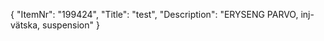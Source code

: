 {
  "ItemNr": "199424",
  "Title": "test",
  "Description": "ERYSENG PARVO, inj-vätska, suspension"
}